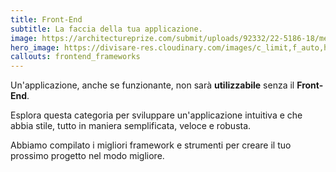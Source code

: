 ```yaml
---
title: Front-End
subtitle: La faccia della tua applicazione.
image: https://architectureprize.com/submit/uploads/92332/22-5186-18/medium/0d2c35229f4d38eac96124e333311a44.jpg
hero_image: https://divisare-res.cloudinary.com/images/c_limit,f_auto,h_2000,q_auto,w_3000/v1535534936/m6xrgsqcxwufdytdtt6g/atah-heli-stage.jpg
callouts: frontend_frameworks
---
```


Un'applicazione, anche se funzionante, non sarà **utilizzabile** senza il **Front-End**.

Esplora questa categoria per sviluppare un'applicazione intuitiva e che abbia stile, tutto in maniera semplificata, veloce e robusta.

Abbiamo compilato i migliori framework e strumenti per creare il tuo prossimo progetto nel modo migliore.